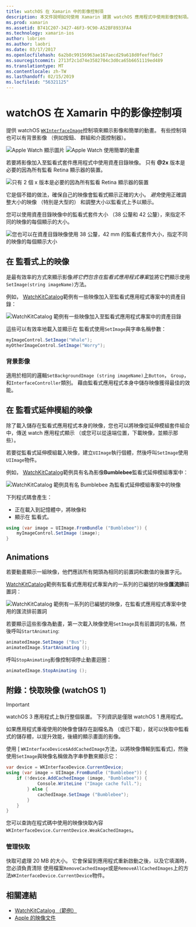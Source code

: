 ```yaml
---
title: watchOS 在 Xamarin 中的影像控制項
description: 本文件說明如何使用 Xamarin 建置 watchOS 應用程式中使用影像控制項。 它討論 WKInterfaceImage 控制項，SetImage 方法，將影像加入至監看式延伸模組、 動畫和更多功能。
ms.prod: xamarin
ms.assetid: B741C207-3427-46F3-9C90-A52BF8933FA4
ms.technology: xamarin-ios
author: lobrien
ms.author: laobri
ms.date: 03/17/2017
ms.openlocfilehash: 6a2b8c99156963ae167aecd29a618d0feeffbdc7
ms.sourcegitcommit: 2713f2c1d74e3582704c3d0ca65b6651119ed489
ms.translationtype: MT
ms.contentlocale: zh-TW
ms.lasthandoff: 02/15/2019
ms.locfileid: "56321125"
---
```

# <a name="watchos-image-controls-in-xamarin"></a>watchOS 在 Xamarin 中的影像控制項

提供 watchOS [`WKInterfaceImage`](xref:WatchKit.WKInterfaceImage)控制項來顯示影像和簡單的動畫。 有些控制項也可以有背景影像 （例如按鈕、 群組和介面控制器）。

![](image-images/image-walkway.png "Apple Watch 顯示圖片") ![](image-images/image-animation.png "Apple Watch 使用簡單的動畫")
<!-- watch image courtesy of http://infinitapps.com/bezel/ -->

若要將影像加入至監看式套件應用程式中使用資產目錄映像。
只有 **@2x** 版本是必要的因為所有監看 Retina 顯示器的裝置。

![](image-images/asset-universal-sml.png "只有 2 個 x 版本是必要的因為所有監看 Retina 顯示器的裝置")

它是個不錯的做法，確保自己的映像會監看式顯示正確的大小。 *避免*使用正確調整大小的映像 （特別是大型的） 和調整大小以監看式上予以顯示。

您可以使用資產目錄映像中的監看式套件大小 （38 公釐和 42 公釐），來指定不同的映像的每個顯示的大小。

![](image-images/asset-watch-sml.png "您也可以在資產目錄映像使用 38 公釐，42 mm 的監看式套件大小，指定不同的映像的每個顯示大小")


## <a name="images-on-the-watch"></a>在 監看式上的映像

是最有效率的方式來顯示影像*將它們包含在監看式應用程式專案*並將它們顯示使用`SetImage(string imageName)`方法。

例如， [WatchKitCatalog](https://developer.xamarin.com/samples/WatchKitCatalog/)範例有一些映像加入至監看式應用程式專案中的資產目錄：

![](image-images/asset-whale-sml.png "WatchKitCatalog 範例有一些映像加入至監看式應用程式專案中的資產目錄")

這些可以有效率地載入並顯示在 監看式使用`SetImage`與字串名稱參數：

```csharp
myImageControl.SetImage("Whale");
myOtherImageControl.SetImage("Worry");
```

### <a name="background-images"></a>背景影像

適用於相同的邏輯`SetBackgroundImage (string imageName)`上`Button`， `Group`，和`InterfaceController`類別。 藉由監看式應用程式本身中儲存映像獲得最佳的效能。


## <a name="images-in-the-watch-extension"></a>在 監看式延伸模組的映像

除了載入儲存在監看式應用程式本身的映像，您也可以將映像從延伸模組套件組合中，傳送 watch 應用程式顯示 （或您可以從遠端位置，下載映像，並顯示那些）。

若要從監看式延伸模組載入映像，建立`UIImage`執行個體，然後呼叫`SetImage`使用`UIImage`物件。

例如， [WatchKitCatalog](https://developer.xamarin.com/samples/monotouch/watchOS/WatchKitCatalog/)範例具有名為影像**Bumblebee**監看式延伸模組專案中：

![](image-images/asset-bumblebee-sml.png "WatchKitCatalog 範例具有名 Bumblebee 為監看式延伸模組專案中的映像")

下列程式碼會產生：

- 正在載入到記憶體中，將映像和
- 顯示在 監看式。

```csharp
using (var image = UIImage.FromBundle ("Bumblebee")) {
    myImageControl.SetImage (image);
}
```


## <a name="animations"></a>Animations

若要動畫顯示一組映像，他們應該所有開頭為相同的前置詞和數值的後置字元。

[WatchKitCatalog](https://developer.xamarin.com/samples/monotouch/watchOS/WatchKitCatalog/)範例有監看式應用程式專案內的一系列的已編號的映像**匯流排**前置詞：

![](image-images/asset-bus-animation-sml.png "WatchKitCatalog 範例有一系列的已編號的映像，在監看式應用程式專案中使用的匯流排前置詞")

若要顯示這些影像為動畫，第一次載入映像使用`SetImage`具有前置詞的名稱，然後呼叫`StartAnimating`:

```csharp
animatedImage.SetImage ("Bus");
animatedImage.StartAnimating ();
```

呼叫`StopAnimating`影像控制項停止動畫迴圈：

```csharp
animatedImage.StopAnimating ();
```


<a name="cache" />

## <a name="appendix-caching-images-watchos-1"></a>附錄：快取映像 (watchOS 1)

> [!IMPORTANT]
> watchOS 3 應用程式上執行整個裝置。 下列資訊是僅限 watchOS 1 應用程式。

如果應用程式重複使用的映像會儲存在副檔名為 （或已下載），就可以快取中監看式的儲存體，以提升效能，後續的顯示畫面的影像。

使用 [ `WKInterfaceDevice`s`AddCachedImage`方法，以將映像傳輸到監看式]，然後使用`SetImage`與映像名稱做為字串參數來顯示它：

```csharp
var device = WKInterfaceDevice.CurrentDevice;
using (var image = UIImage.FromBundle ("Bumblebee")) {
    if (!device.AddCachedImage (image, "Bumblebee")) {
            Console.WriteLine ("Image cache full.");
        } else {
            cachedImage.SetImage ("Bumblebee");
        }
    }
}
```

您可以查詢在程式碼中使用的映像快取內容`WKInterfaceDevice.CurrentDevice.WeakCachedImages`。


### <a name="managing-the-cache"></a>管理快取

快取可處理 20 MB 的大小。 它會保留到應用程式重新啟動之後，以及它填滿時，您必須負責清除 使用檔案`RemoveCachedImage`或是`RemoveAllCachedImages`上的方法`WKInterfaceDevice.CurrentDevice`物件。



## <a name="related-links"></a>相關連結

- [WatchKitCatalog （範例）](https://developer.xamarin.com/samples/monotouch/watchOS/WatchKitCatalog/)
- [Apple 的映像文件](https://developer.apple.com/library/prerelease/ios/documentation/General/Conceptual/WatchKitProgrammingGuide/Images.html)
